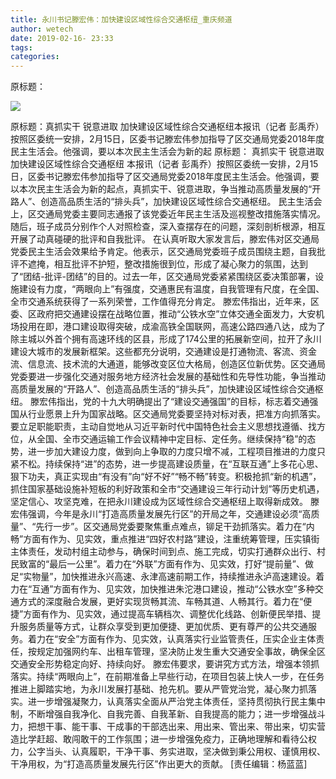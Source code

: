 ```yaml
---
title: 永川书记滕宏伟：加快建设区域性综合交通枢纽_重庆频道
author: wetech
date: 2019-02-16- 23:33
tags: 
categories: 
---
```

原标题：
<!-- more -->
                
<img align="center" border="0" src="http://p2.ifengimg.com/a/2016/0810/204c433878d5cf9size1_w16_h16.png" />
                
            
原标题：真抓实干 锐意进取 加快建设区域性综合交通枢纽本报讯（记者 彭禹乔）按照区委统一安排，2月15日，区委书记滕宏伟参加指导了区交通局党委2018年度民主生活会。他强调，要以本次民主生活会为新的起
原标题：
真抓实干 锐意进取 加快建设区域性综合交通枢纽
本报讯（记者 彭禹乔）按照区委统一安排，2月15日，区委书记滕宏伟参加指导了区交通局党委2018年度民主生活会。他强调，要以本次民主生活会为新的起点，真抓实干、锐意进取，争当推动高质量发展的“开路人”、创造高品质生活的“排头兵”，加快建设区域性综合交通枢纽。
民主生活会上，区交通局党委主要同志通报了该党委近年民主生活及巡视整改措施落实情况。随后，班子成员分别作个人对照检查，深入查摆存在的问题，深刻剖析根源，相互开展了动真碰硬的批评和自我批评。
在认真听取大家发言后，滕宏伟对区交通局党委民主生活会效果给予肯定。他表示，区交通局党委班子成员围绕主题，自我批评不遮掩，相互批评不护短，整改措施很到位，形成了凝心聚力的氛围，达到了“团结-批评-团结”的目的。过去一年，区交通局党委紧紧围绕区委决策部署，设施建设有力度，“两眼向上”有强度，交通惠民有温度，自我管理有尺度，在全国、全市交通系统获得了一系列荣誉，工作值得充分肯定。
滕宏伟指出，近年来，区委、区政府把交通建设摆在战略位置，推动“公铁水空”立体交通全面发力，大安机场投用在即，港口建设取得突破，成渝高铁全国联网，高速公路四通八达，成为了除主城以外首个拥有高速环线的区县，形成了174公里的拓展新空间，拉开了永川建设大城市的发展新框架。这些都充分说明，交通建设是打通物流、客流、资金流、信息流、技术流的大通道，能够改变区位大格局，创造区位新优势。区交通局党委要进一步强化交通对服务地方经济社会发展的基础性和先导性功能，争当推动高质量发展的“开路人”、创造高品质生活的“排头兵”，加快建设区域性综合交通枢纽。
滕宏伟指出，党的十九大明确提出了“建设交通强国”的目标，标志着交通强国从行业愿景上升为国家战略。区交通局党委要坚持对标对表，把准方向抓落实。要立足职能职责，主动自觉地从习近平新时代中国特色社会主义思想找遵循、找方位，从全国、全市交通运输工作会议精神中定目标、定任务。继续保持“稳”的态势，进一步加大建设力度，做到向上争取的力度只增不减，工程项目推进的力度只紧不松。持续保持“进”的态势，进一步提高建设质量，在“互联互通”上多花心思、狠下功夫，真正实现由“有没有”向“好不好”“畅不畅”转变。积极抢抓“新的机遇”，抓住国家基础设施补短板的利好政策和全市“交通建设三年行动计划”等历史机遇，坚定信心、攻坚克难，在把永川建设成为区域性综合交通枢纽上取得新成效。
滕宏伟强调，今年是永川“打造高质量发展先行区”的开局之年，交通建设必须“高质量”、“先行一步”。区交通局党委要聚焦重点难点，铆足干劲抓落实。着力在“内畅”方面有作为、见实效，重点推进“四好农村路”建设，注重统筹管理，压实镇街主体责任，发动村组主动参与，确保时间到点、施工完成，切实打通群众出行、村民致富的“最后一公里”。着力在“外联”方面有作为、见实效，打好“提前量”、做足“实物量”，加快推进永兴高速、永津高速前期工作，持续推进永泸高速建设。着力在“互通”方面有作为、见实效，加快推进朱沱港口建设，推动“公铁水空”多种交通方式的深度融合发展，更好实现货畅其流、车畅其道、人畅其行。着力在“便捷”方面有作为、见实效，通过提高车辆档次、调整优化线路、创新便民举措、提升服务质量等方式，让群众享受到更加便捷、更加优质、更有尊严的公共交通服务。着力在“安全”方面有作为、见实效，认真落实行业监管责任，压实企业主体责任，按规定加强网约车、出租车管理，坚决防止发生重大交通安全事故，确保全区交通安全形势稳定向好、持续向好。
滕宏伟要求，要讲究方式方法，增强本领抓落实。持续“两眼向上”，在前期准备上早些行动，在项目包装上快人一步，在任务推进上脚踏实地，为永川发展打基础、抢先机。要从严管党治党，凝心聚力抓落实。进一步增强凝聚力，认真落实全面从严治党主体责任，坚持贯彻执行民主集中制，不断增强自我净化、自我完善、自我革新、自我提高的能力；进一步增强战斗力，把想干事、能干事、干成事的干部选出来、用出来、管出来、带出来，切实营造比学赶超、敢闯敢干的工作氛围；进一步增强免疫力，正确地理解和看待公权力，公字当头、认真履职，干净干事、务实进取，坚决做到秉公用权、谨慎用权、干净用权，为“打造高质量发展先行区”作出更大的贡献。
[责任编辑：杨蓝蓝]
            
